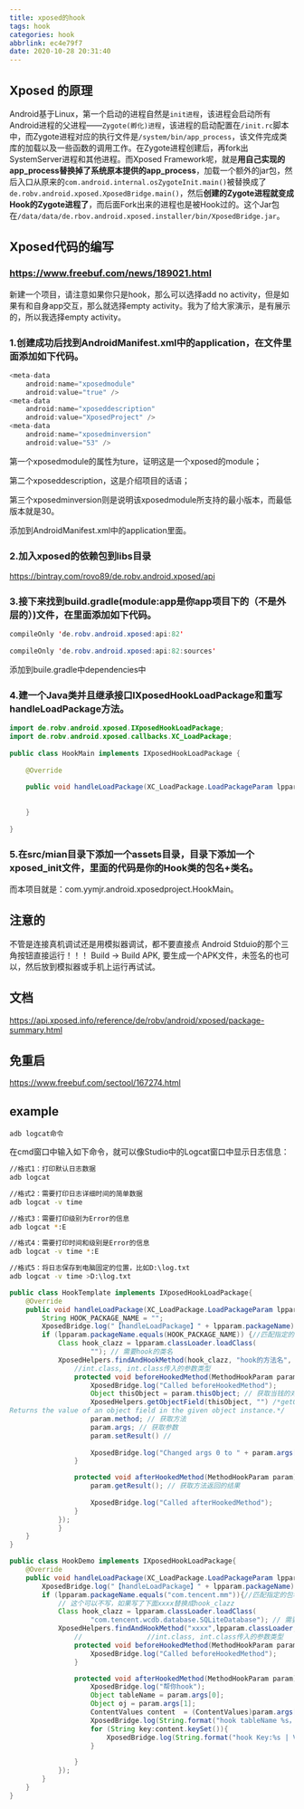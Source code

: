 ```yaml
---
title: xposed的hook
tags: hook
categories: hook
abbrlink: ec4e79f7
date: 2020-10-28 20:31:40
---
```

## Xposed 的原理

Android基于Linux，第一个启动的进程自然是`init进程`，该进程会启动所有Android进程的父进程——`Zygote(孵化)进程`，该进程的启动配置在`/init.rc`脚本中，而Zygote进程对应的执行文件是`/system/bin/app_process`，该文件完成类库的加载以及一些函数的调用工作。在Zygote进程创建后，再fork出SystemServer进程和其他进程。而Xposed Framework呢，就是**用自己实现的app_process替换掉了系统原本提供的app_process**，加载一个额外的jar包，然后入口从原来的`com.android.internal.osZygoteInit.main()`被替换成了`de.robv.android.xposed.XposedBridge.main()`，然后**创建的Zygote进程就变成Hook的Zygote进程了**，而后面Fork出来的进程也是被Hook过的。这个Jar包在`/data/data/de.rbov.android.xposed.installer/bin/XposedBridge.jar`。

## Xposed代码的编写

### https://www.freebuf.com/news/189021.html

新建一个项目，请注意如果你只是hook，那么可以选择add no activity，但是如果有和自身app交互，那么就选择empty activity。我为了给大家演示，是有展示的，所以我选择empty activity。

### 1.创建成功后找到AndroidManifest.xml中的application，在文件里面添加如下代码。

```java
<meta-data
    android:name="xposedmodule"
    android:value="true" />
<meta-data
    android:name="xposeddescription"
    android:value="XposedProject" />
<meta-data
    android:name="xposedminversion"
    android:value="53" />
```

第一个xposedmodule的属性为ture，证明这是一个xposed的module；

第二个xposeddescription，这是介绍项目的话语；

第三个xposedminversion则是说明该xposedmodule所支持的最小版本，而最低版本就是30。

添加到AndroidManifest.xml中的application里面。

### 2.加入xposed的依赖包到libs目录

https://bintray.com/rovo89/de.robv.android.xposed/api

### 3.接下来找到build.gradle(module:app是你app项目下的（不是外层的）)文件，在里面添加如下代码。

```java
compileOnly 'de.robv.android.xposed:api:82'
 
compileOnly 'de.robv.android.xposed:api:82:sources'
```

添加到buile.gradle中dependencies中

### 4.建一个Java类并且继承接口IXposedHookLoadPackage和重写handleLoadPackage方法。

```java
import de.robv.android.xposed.IXposedHookLoadPackage;
import de.robv.android.xposed.callbacks.XC_LoadPackage;
 
public class HookMain implements IXposedHookLoadPackage {
 
    @Override
 
    public void handleLoadPackage(XC_LoadPackage.LoadPackageParam lpparam) throws Throwable {
 
 
    }
 
}
```

### 5.在src/mian目录下添加一个assets目录，目录下添加一个xposed_init文件，里面的代码是你的Hook类的包名+类名。
而本项目就是：com.yymjr.android.xposedproject.HookMain。

## 注意的

不管是连接真机调试还是用模拟器调试，都不要直接点 Android Stduio的那个三角按钮直接运行！！！ Build → Build APK, 要生成一个APK文件，未签名的也可以，然后放到模拟器或手机上运行再试试。

## 文档

https://api.xposed.info/reference/de/robv/android/xposed/package-summary.html

## 免重启

https://www.freebuf.com/sectool/167274.html

## example

`adb logcat命令`

在cmd窗口中输入如下命令，就可以像Studio中的Logcat窗口中显示日志信息：

```bash
//格式1：打印默认日志数据
adb logcat 

//格式2：需要打印日志详细时间的简单数据
adb logcat -v time

//格式3：需要打印级别为Error的信息
adb logcat *:E

//格式4：需要打印时间和级别是Error的信息
adb logcat -v time *:E

//格式5：将日志保存到电脑固定的位置，比如D:\log.txt
adb logcat -v time >D:\log.txt
```

```java
public class HookTemplate implements IXposedHookLoadPackage{
    @Override
    public void handleLoadPackage(XC_LoadPackage.LoadPackageParam lpparam) throws Throwable {
        String HOOK_PACKAGE_NAME = "";
        XposedBridge.log("【handleLoadPackage】" + lpparam.packageName);//任何一个app启动时都会调用
        if (lpparam.packageName.equals(HOOK_PACKAGE_NAME)) {//匹配指定的包名
            Class hook_clazz = lpparam.classLoader.loadClass(
                    ""); // 需要hook的类名
            XposedHelpers.findAndHookMethod(hook_clazz, "hook的方法名", int.class, int.class, new XC_MethodHook() {
                //int.class, int.class传入的参数类型
                protected void beforeHookedMethod(MethodHookParam param) throws Throwable {
                    XposedBridge.log("Called beforeHookedMethod");
                    Object thisObject = param.thisObject; // 获取当钱的对象
                    XposedHelpers.getObjectField(thisObject, "") /*getObjectField(Object obj, String fieldName)
Returns the value of an object field in the given object instance.*/ 
                    param.method; // 获取方法
                    param.args; // 获取参数
                    param.setResult() // 
                    
                    XposedBridge.log("Changed args 0 to " + param.args[0]);
                }

                protected void afterHookedMethod(MethodHookParam param) throws Throwable {
                    param.getResult(); // 获取方法返回的结果
                    
                    XposedBridge.log("Called afterHookedMethod");
                }
            });
            }
    }
}

```

```java
public class HookDemo implements IXposedHookLoadPackage{
    @Override
    public void handleLoadPackage(XC_LoadPackage.LoadPackageParam lpparam) throws Throwable {
        XposedBridge.log("【handleLoadPackage】" + lpparam.packageName);//任何一个app启动时都会调用
        if (lpparam.packageName.equals("com.tencent.mm")){//匹配指定的包名
            // 这个可以不写，如果写了下面xxxx替换成hook_clazz
            Class hook_clazz = lpparam.classLoader.loadClass(
                    "com.tencent.wcdb.database.SQLiteDatabase"); // 需要hook的类名
            XposedHelpers.findAndHookMethod("xxxx",lpparam.classLoader, "insertWithOnConflict", String.class, String.class, ContentValues.class, int.class, new XC_MethodHook() {
                //                //int.class, int.class传入的参数类型
                protected void beforeHookedMethod(MethodHookParam param) throws Throwable {
                    XposedBridge.log("Called beforeHookedMethod");
                }

                protected void afterHookedMethod(MethodHookParam param) throws Throwable {
                    XposedBridge.log("帮你hook");
                    Object tableName = param.args[0];
                    Object oj = param.args[1];
                    ContentValues content  = (ContentValues)param.args[2];
                    XposedBridge.log(String.format("hook tableName %s，%s", tableName, oj));
                    for (String key:content.keySet()){
                        XposedBridge.log(String.format("hook Key:%s | Value:%s",key, content.get(key)));
                    }

                }
            });
        }
    }
}

```

